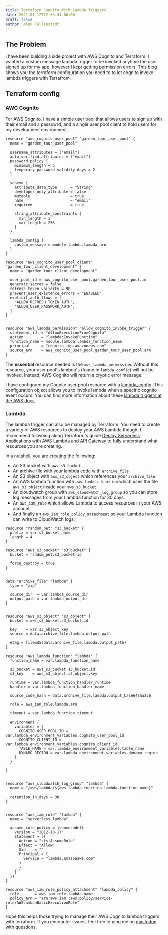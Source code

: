 ```yaml
---
title: Terraform Cognito With Lambda Triggers
date: 2021-01-12T12:36:41-08:00
draft: false
author: Alex Fallenstedt
---
```


## The Problem

I have been building a side project with AWS Cognito and Terraform. I wanted a custom message lambda trigger to be invoked anytime the user signed up for my app, however I kept getting permission errors. This blog shows you the terraform configuration you need to to let cognito invoke lambda triggers with Terrafrom.

## Terraform config

### AWC Cognito

For AWS Cognito, I have a simple user pool that allows users to sign up with their email and a passowrd, and a single user pool client to hold users for my development environment.

```hcl
resource "aws_cognito_user_pool" "garden_tour_user_pool" {
  name = "garden_tour_user_pool"

  username_attributes = ["email"]
  auto_verified_attributes = ["email"]
  password_policy {
    minimum_length = 6
    temporary_password_validity_days = 2
  }

  schema {
    attribute_data_type      = "String"
    developer_only_attribute = false
    mutable                  = true
    name                     = "email"
    required                 = true

    string_attribute_constraints {
      min_length = 1
      max_length = 256
    }
  }

  lambda_config {
    custom_message = module.lambda.lambda_arn
  }
}

resource "aws_cognito_user_pool_client" "garden_tour_client_development" {
  name = "garden_tour_client_development"

  user_pool_id = aws_cognito_user_pool.garden_tour_user_pool.id
  generate_secret = false
  refresh_token_validity = 90
  prevent_user_existence_errors = "ENABLED"
  explicit_auth_flows = [
    "ALLOW_REFRESH_TOKEN_AUTH",
    "ALLOW_USER_PASSWORD_AUTH",
  ]
}


resource "aws_lambda_permission" "allow_cognito_invoke_trigger" {
  statement_id  = "AllowExecutionFromCognito"
  action        = "lambda:InvokeFunction"
  function_name = module.lambda.lambda_function_name
  principal     = "cognito-idp.amazonaws.com"
  source_arn    = aws_cognito_user_pool.garden_tour_user_pool.arn
}

```

The **essential** resource needed is the `aws_lambda_permission`. Without this resource, your user pool's lambda's (found in `lambda_config`) will not be invoked. Instead, AWS Cognito will return a cryptic error message.

I have configured my Cognito user pool resource with a [lambda_config](https://registry.terraform.io/providers/hashicorp/aws/latest/docs/resources/cognito_user_pool#lambda_config). This configuration object allows you to invoke lambda when a specific cognito event occurs. You can find more information about these [lambda triggers at the AWS docs](https://docs.aws.amazon.com/cognito/latest/developerguide/cognito-user-identity-pools-working-with-aws-lambda-triggers.html).

### Lambda

The lambda trigger can also be managed by Terraform. You need to create a variety of AWS resources to deploy your AWS Lambda though. I recommend follwoing along Terraform's guide [Deploy Serverless Applications with AWS Lambda and API Gateway](https://learn.hashicorp.com/tutorials/terraform/lambda-api-gateway) to fully understand what resources you are creating.

In a nutshell, you are creating the following:

- An S3 bucket with `aws_s3_bucket`
- An archive file with your lambda code with `archive_file`
- An S3 object with `aws_s3_object` which references your `archive_file`
- An AWS lambda function with `aws_lambda_function` which uses the file `aws_s3_object` inside your `aws_s3_bucket`.
- An cloudwatch group with `aws_cloudwatch_log_group` so you can store log messages from your Lambda function for 30 days.
- An `aws_iam_role` which allows Lambda to access resources in your AWS account.
- And finally an `aws_iam_role_policy_attachment` so your Lambda function can write to CloudWatch logs.

```hcl
resource "random_pet" "s3_bucket" {
  prefix = var.s3_bucket_name
  length = 4
}

resource "aws_s3_bucket" "s3_bucket" {
  bucket = random_pet.s3_bucket.id

  force_destroy = true
}


data "archive_file" "lambda" {
  type = "zip"

  source_dir  = var.lambda_source_dir
  output_path = var.lambda_output_dir
}


resource "aws_s3_object" "s3_object" {
  bucket = aws_s3_bucket.s3_bucket.id

  key    = var.s3_object_key
  source = data.archive_file.lambda.output_path

  etag = filemd5(data.archive_file.lambda.output_path)
}

resource "aws_lambda_function" "lambda" {
  function_name = var.lambda_function_name

  s3_bucket = aws_s3_bucket.s3_bucket.id
  s3_key    = aws_s3_object.s3_object.key

  runtime = var.lambda_function_handler_runtime
  handler = var.lambda_function_handler_name

  source_code_hash = data.archive_file.lambda.output_base64sha256

  role = aws_iam_role.lambda.arn

  timeout = var.lambda_function_timeout

  environment {
    variables = {
      COGNITO_USER_POOL_ID = var.lambda_environment_variables.cognito_user_pool_id
      COGNITO_CLIENT_ID = var.lambda_environment_variables.cognito_client_id
      TABLE_NAME = var.lambda_environment_variables.table_name
      DYNAMO_REGION = var.lambda_environment_variables.dynamo_region
    }
  }

}


resource "aws_cloudwatch_log_group" "lambda" {
  name = "/aws/lambda/${aws_lambda_function.lambda.function_name}"

  retention_in_days = 30
}


resource "aws_iam_role" "lambda" {
  name = "serverless_lambda"

  assume_role_policy = jsonencode({
    Version = "2012-10-17"
    Statement = [{
      Action = "sts:AssumeRole"
      Effect = "Allow"
      Sid    = ""
      Principal = {
        Service = "lambda.amazonaws.com"
      }
      }
    ]
  })
}

resource "aws_iam_role_policy_attachment" "lambda_policy" {
  role       = aws_iam_role.lambda.name
  policy_arn = "arn:aws:iam::aws:policy/service-role/AWSLambdaBasicExecutionRole"
}
```

Hope this helps those trying to manage their AWS Cognito lambda triggers with terraform. If you encounter issues, feel free to ping me on [mastodon](https://indieweb.social/@Fallenstedt) with questions.
